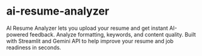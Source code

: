 # ai-resume-analyzer
AI Resume Analyzer lets you upload your resume and get instant AI-powered feedback. Analyze formatting, keywords, and content quality. Built with Streamlit and Gemini API to help improve your resume and job readiness in seconds.
